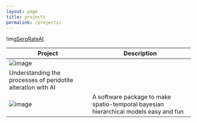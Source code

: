 ```yaml
---
layout: page
title: projects
permalink: /projects/
---
```


!img[SerpRateAI](https://put-down-the-fork.herokuapp.com/). 

| **Project**  | Description |
| ------------- | ------------- |
| ![image]([SerpRateAI](https://serprateai.github.io/assets/serprateai-logo.png)https://serprateai.github.io/assets/serprateai-logo.png)
  | Understanding the processes of peridotite alteration with AI  |
| ![image](https://4dmodeller.github.io/fdmr/logo.png) | A software package to make spatio-temporal bayesian hierarchical models easy and fun |

